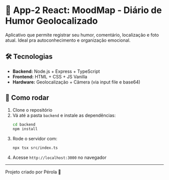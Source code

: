# 🌈 App-2 React: MoodMap - Diário de Humor Geolocalizado

Aplicativo que permite registrar seu humor, comentário, localização e foto atual. Ideal pra autoconhecimento e organização emocional.

## 🛠 Tecnologias

- **Backend:** Node.js + Express + TypeScript
- **Frontend:** HTML + CSS + JS Vanilla
- **Hardware:** Geolocalização + Câmera (via input file e base64)

## 🚀 Como rodar

1. Clone o repositório
2. Vá até a pasta `backend` e instale as dependências:
   ```bash
   cd backend
   npm install
   ```
3. Rode o servidor com:
   ```bash
   npx tsx src/index.ts
   ```
4. Acesse `http://localhost:3000` no navegador

---

Projeto criado por Pérola 💜